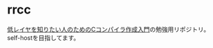 # rrcc
[低レイヤを知りたい人のためのCコンパイラ作成入門](https://www.sigbus.info/compilerbook)の勉強用リポジトリ。
self-hostを目指してます。
